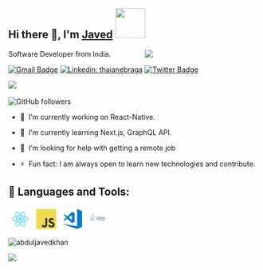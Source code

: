 ## Hi there 👋, I'm [Javed](https://shivammakwan.com/) <img src="https://media.giphy.com/media/3o7qE1YN7aBOFPRw8E/giphy.gif" width="60" height="60">
<img align='right' src="https://media.giphy.com/media/3o7qE1YN7aBOFPRw8E/giphy.gif" width="230">

Software Developer from India.

[![Gmail Badge](https://img.shields.io/badge/-abduljaved314@gmail.com-c14438?style=flat-square&logo=Gmail&logoColor=white&link=mailto:abduljaved314@gmail.com)](mailto:abduljaved314@gmail.com)
[![Linkedin: thaianebraga](https://img.shields.io/badge/-@abduljavedkhan-blue?style=flat-square&logo=Linkedin&logoColor=white&link=https://www.linkedin.com/in/abdul-javed-khan-ba11b5104/)](https://www.linkedin.com/in/abdul-javed-khan-ba11b5104/)
[![Twitter Badge](https://img.shields.io/badge/@abduljavedkhan-1ca0f1?style=flat-square&labelColor=1ca0f1&logo=twitter&logoColor=white&link=https://twitter.com/aspiringDev_ajk)](https://twitter.com/aspiringDev_ajk)

![](https://komarev.com/ghpvc/?username=abduljavedkhan)

![GitHub followers](https://img.shields.io/github/followers/abduljavedkhan?label=Follow&style=social)


- 🔭 &nbsp;I’m currently working on React-Native.

- 🌱 &nbsp;I’m currently learning Next.js, GraphQL API.

- 🤔 &nbsp;I’m looking for help with getting a remote job

- ⚡ &nbsp;Fun fact: I am always open to learn new technologies and contribute.


## 🧰 Languages and Tools:
<p align="left">
    
<img src="https://raw.githubusercontent.com/github/explore/80688e429a7d4ef2fca1e82350fe8e3517d3494d/topics/react/react.png" alt="React" height="40" style="vertical-align:top; margin:4px">
<img src="https://raw.githubusercontent.com/github/explore/80688e429a7d4ef2fca1e82350fe8e3517d3494d/topics/javascript/javascript.png" alt="Javascript" height="40" style="vertical-align:top; margin:4px">
<img src="https://raw.githubusercontent.com/github/explore/80688e429a7d4ef2fca1e82350fe8e3517d3494d/topics/visual-studio-code/visual-studio-code.png" alt="VS Code" height="40" style="vertical-align:top; margin:4px">
<img src="https://raw.githubusercontent.com/github/explore/80688e429a7d4ef2fca1e82350fe8e3517d3494d/topics/java/java.png" alt="Java" height="40" style="vertical-align:top; margin:4px">
</p>

<p align="left"> <img src="https://github-readme-stats.vercel.app/api?username=abduljavedkhan&show_icons=true&theme=radical" alt="abduljavedkhan" /> 
</p> 
<p align="left">
    <img src="https://github-readme-stats.vercel.app/api/top-langs/?username=abduljavedkhan&theme=radical" />
</p>
<!--
**abduljavedkhan/abduljavedkhan** is a ✨ _special_ ✨ repository because its `README.md` (this file) appears on your GitHub profile.

Here are some ideas to get you started:

- 🔭 I’m currently working on ...
- 🌱 I’m currently learning ...
- 👯 I’m looking to collaborate on ...
- 🤔 I’m looking for help with ...
- 💬 Ask me about ...
- 📫 How to reach me: ...
- 😄 Pronouns: ...
- ⚡ Fun fact: ...
-->
